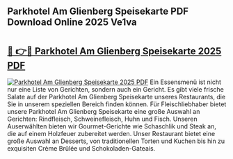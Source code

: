 ## Parkhotel Am Glienberg Speisekarte PDF Download Online 2025 Ve1va

# <h2><a href="http://gcdgkmq.nevu.top/?p=Parkhotel+Am+Glienberg+Speisekarte">🔗 👉🔴 Parkhotel Am Glienberg Speisekarte 2025 PDF</a></h2>

[![Parkhotel Am Glienberg Speisekarte 2025 PDF](https://i.imgur.com/dBaPXMq.png)](http://gcdgkmq.nevu.top/?p=Parkhotel+Am+Glienberg+Speisekarte)
Ein Essensmenü ist nicht nur eine Liste von Gerichten, sondern auch ein Gericht. Es gibt viele frische Salate auf der Parkhotel Am Glienberg Speisekarte unseres Restaurants, die Sie in unserem speziellen Bereich finden können. Für Fleischliebhaber bietet unsere Parkhotel Am Glienberg Speisekarte eine große Auswahl an Gerichten: Rindfleisch, Schweinefleisch, Huhn und Fisch. Unseren Auserwählten bieten wir Gourmet-Gerichte wie Schaschlik und Steak an, die auf einem Holzfeuer zubereitet werden. Unser Restaurant bietet eine große Auswahl an Desserts, von traditionellen Torten und Kuchen bis hin zu exquisiten Crème Brûlée und Schokoladen-Gateais.
